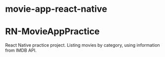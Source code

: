 # movie-app-react-native
# RN-MovieAppPractice

React Native practice project. Listing movies by category, using information from IMDB API.

